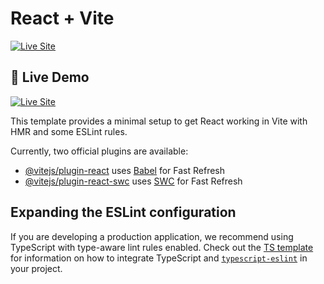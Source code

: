 # React + Vite

[![Live Site](https://img.shields.io/badge/Live-DOCS--APP-blue?style=for-the-badge)](https://pratibha-singh00.github.io/DOCS-APP/)

## 🚀 Live Demo

[![Live Site](https://img.shields.io/badge/Live-DOCS--APP-blue?style=for-the-badge)](https://pratibha-singh00.github.io/DOCS-APP/)

 
This template provides a minimal setup to get React working in Vite with HMR and some ESLint rules.

Currently, two official plugins are available:

- [@vitejs/plugin-react](https://github.com/vitejs/vite-plugin-react/blob/main/packages/plugin-react) uses [Babel](https://babeljs.io/) for Fast Refresh
- [@vitejs/plugin-react-swc](https://github.com/vitejs/vite-plugin-react/blob/main/packages/plugin-react-swc) uses [SWC](https://swc.rs/) for Fast Refresh

## Expanding the ESLint configuration

If you are developing a production application, we recommend using TypeScript with type-aware lint rules enabled. Check out the [TS template](https://github.com/vitejs/vite/tree/main/packages/create-vite/template-react-ts) for information on how to integrate TypeScript and [`typescript-eslint`](https://typescript-eslint.io) in your project.
